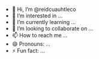 - 👋 Hi, I’m @reidcuauhtleco
- 👀 I’m interested in ...
- 🌱 I’m currently learning ...
- 💞️ I’m looking to collaborate on ...
- 📫 How to reach me ...
- 😄 Pronouns: ...
- ⚡ Fun fact: ...

<!---
reidcuauhtleco/reidcuauhtleco is a ✨ special ✨ repository because its `README.md` (this file) appears on your GitHub profile.
You can click the Preview link to take a look at your changes.
--->
